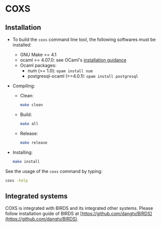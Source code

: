 # COXS

## Installation

* To build the `coxs` command line tool, the following softwares must be installed:
  * GNU Make >= 4.1
  * ocaml >= 4.07.0: see OCaml's [installation guidance](https://ocaml.org/docs/install.html)
  * Ocaml packages:
    * num (>= 1.0): `opam install num`
    * postgresql-ocaml (>=4.0.1): `opam install postgresql`

* Compiling:
  * Clean:
    ```bash
    make clean
    ```
  * Build:
    ```bash
    make all
    ```
  * Release:
    ```bash
    make release
    ```
* Installing:
  ```bash
  make install
  ```

See the usage of the `coxs` command by typing:
  ```bash
  coxs -help
  ```

## Integrated systems

COXS is integrated with BIRDS and its integrated other systems.
Please follow installation guide of BIRDS at [https://github.com/dangtv/BIRDS](https://github.com/dangtv/BIRDS).

